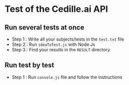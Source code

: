 # Test of the Cedille.ai API

## Run several tests at once

- Step 1 : Write all your subjects/tests in the `test.txt` file
- Step 2 : Run `ideaToTest.js` with Node Js
- Step 3 : Find your results in the `RESULT` directory

## Run test by test

- Step 1 : Run `console.js` file and follow the instructions